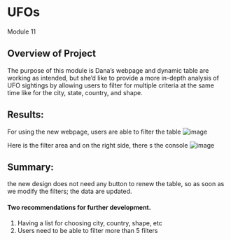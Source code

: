 # UFOs
Module 11
## Overview of Project
The purpose of this module is Dana’s webpage and dynamic table are working as intended, but she’d like to provide a more in-depth analysis of UFO sightings by allowing users to filter for multiple criteria at the same time like for the city, state, country, and shape.

## Results: 
For using the new webpage, users are able to filter the table
![image](https://user-images.githubusercontent.com/100230706/166858253-796dba8b-6dbb-4139-8543-151edf97c8f8.png)

Here is the filter area and on the right side, there s the console
![image](https://user-images.githubusercontent.com/100230706/166858280-4ca2ed4d-db9b-427f-9997-fb3c6f5c6fc8.png)

## Summary: 
the new design does not need any button to renew the table, so as soon as we modify the filters; the data are updated.
#### Two recommendations for further development.
1. Having a list for choosing city, country, shape, etc
2. Users need to be able to filter more than 5 filters

